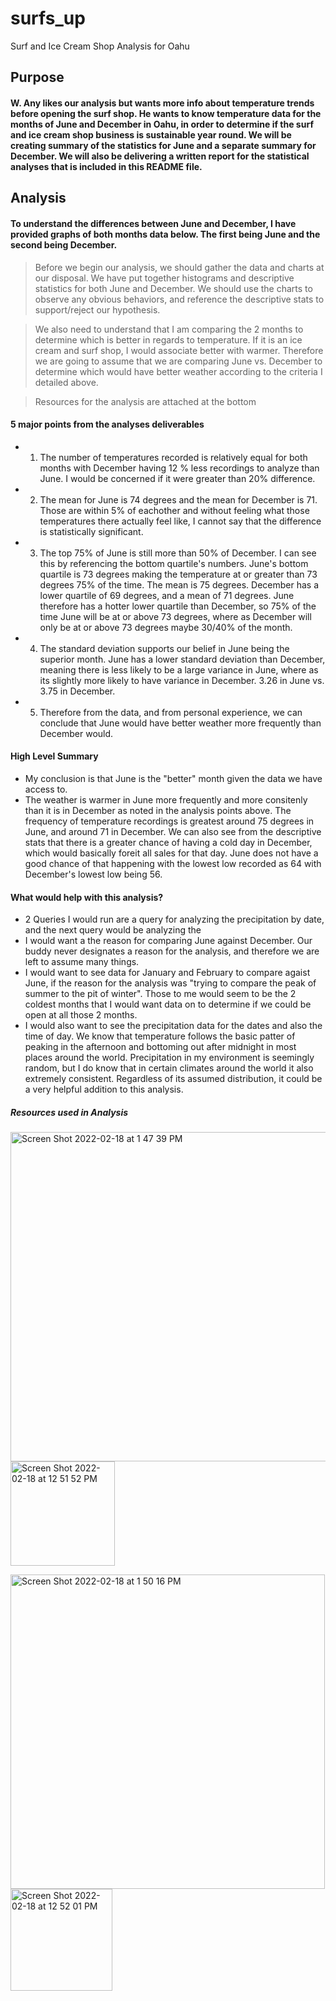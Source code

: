 # surfs_up
Surf and Ice Cream Shop Analysis for Oahu

## Purpose
#### W. Any likes our analysis but wants more info about temperature trends before opening the surf shop. He wants to know temperature data for the months of June and December in Oahu, in order to determine if the surf and ice cream shop business is sustainable year round. We will be creating summary of the statistics for June and a separate summary for December. We will also be delivering a written report for the statistical analyses that is included in this README file.

## Analysis
#### To understand the differences between June and December, I have provided graphs of both months data below. The first being June and the second being December.
> Before we begin our analysis, we should gather the data and charts at our disposal. We have put together histograms and descriptive statistics for both June and December. We should use the charts to observe any obvious behaviors, and reference the descriptive stats to support/reject our hypothesis.

> We also need to understand that I am comparing the 2 months to determine which is better in regards to temperature. If it is an ice cream and surf shop, I would associate better with warmer. Therefore we are going to assume that we are comparing June vs. December to determine which would have better weather according to the criteria I detailed above.

> Resources for the analysis are attached at the bottom 
#### 5 major points from the analyses deliverables
* 1. The number of temperatures recorded is relatively equal for both months with December having 12 % less recordings to analyze than June. I would be concerned if it were greater than 20% difference.
* 2. The mean for June is 74 degrees and the mean for December is 71. Those are within 5% of eachother and without feeling what those temperatures there actually feel like, I cannot say that the difference is statistically significant.
* 3. The top 75% of June is still more than 50% of December. I can see this by referencing the bottom quartile's numbers. June's bottom quartile is 73 degrees making the temperature at or greater than 73 degrees 75% of the time. The mean is 75 degrees.  December has a lower quartile of 69 degrees, and a mean of 71 degrees. June therefore has a hotter lower quartile than December, so 75% of the time June will be at or above 73 degrees, where as December will only be at or above 73 degrees maybe 30/40% of the month.
* 4. The standard deviation supports our belief in June being the superior month. June has a lower standard deviation than December, meaning there is less likely to be a large variance in June, where as its slightly more likely to have variance in December. 3.26 in June vs. 3.75 in December.
* 5. Therefore from the data, and from personal experience, we can conclude that June would have better weather more frequently than December would.
#### High Level Summary
* My conclusion is that June is the "better" month given the data we have access to.
* The weather is warmer in June more frequently and more consitenly than it is in December as noted in the analysis points above. The frequency of temperature recordings is greatest around 75 degrees in June, and around 71 in December. We can also see from the descriptive stats that there is a greater chance of having a cold day in December, which would basically foreit all sales for that day. June does not have a good chance of that happening with the lowest low recorded as 64 with December's lowest low being 56.
#### What would help with this analysis?
* 2 Queries I would run are a query for analyzing the precipitation by date, and the next query would be analyzing the 
* I would want a the reason for comparing June against December. Our buddy never designates a reason for the analysis, and therefore we are left to assume many things.
* I would want to see data for January and February to compare agaist June, if the reason for the analysis was "trying to compare the peak of summer to the pit of winter". Those to me would seem to be the 2 coldest months that I would want data on to determine if we could be open at all those 2 months. 
* I would also want to see the precipitation data for the dates and also the time of day. We know that temperature follows the basic patter of peaking in the afternoon and bottoming out after midnight in most places around the world. Precipitation in my environment is seemingly random, but I do know that in certain climates around the world it also extremely consistent. Regardless of its assumed distribution, it could be a very helpful addition to this analysis.

##### Resources used in Analysis
<img width="527" alt="Screen Shot 2022-02-18 at 1 47 39 PM" src="https://user-images.githubusercontent.com/95602006/154751889-90b1bbde-e5d4-448f-9539-7271bed1512c.png"> <img width="167" alt="Screen Shot 2022-02-18 at 12 51 52 PM" src="https://user-images.githubusercontent.com/95602006/154751300-c84050f6-8359-4643-ac2f-a2a499cc33c6.png">

<img width="503" alt="Screen Shot 2022-02-18 at 1 50 16 PM" src="https://user-images.githubusercontent.com/95602006/154751948-3fca9e9c-ca7a-4a24-8883-4804fa21ac78.png"> <img width="163" alt="Screen Shot 2022-02-18 at 12 52 01 PM" src="https://user-images.githubusercontent.com/95602006/154751320-b648f302-37a6-4d33-b64d-c9cd2b65d12a.png">


